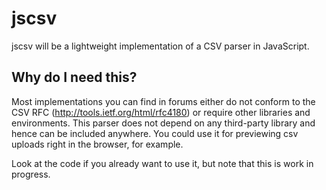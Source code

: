 jscsv
=====

jscsv will be a lightweight implementation of a CSV parser in JavaScript.

Why do I need this?
-------------------
Most implementations you can find in forums either do not conform to the CSV RFC
(http://tools.ietf.org/html/rfc4180) or require other libraries and environments. This parser
does not depend on any third-party library and hence can be included anywhere. You could use
it for previewing csv uploads right in the browser, for example.

Look at the code if you already want to use it, but note that this is work in progress.